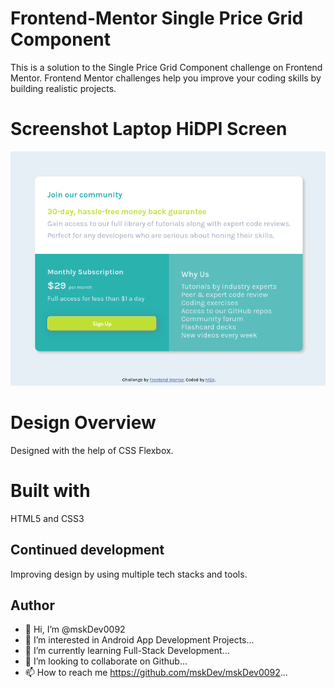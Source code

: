 # Frontend-Mentor Single Price Grid Component

This is a solution to the Single Price Grid Component challenge on Frontend Mentor. Frontend Mentor challenges help you improve your coding skills by building realistic projects.

# Screenshot Laptop HiDPI Screen

![image](https://github.com/mskDev0092/Frontend-Mentor-Single-Price-Grid-Component/blob/main/Screenshot%202022-11-12%20at%2020-33-57%20Frontend%20Mentor%20Single%20Price%20Grid%20Component.png)

# Design Overview

Designed with the help of CSS Flexbox.
 
# Built with

HTML5 and CSS3

## Continued development

Improving design by using multiple tech stacks and tools.

## Author

- 👋 Hi, I’m @mskDev0092
- 👀 I’m interested in Android App Development Projects...
- 🌱 I’m currently learning Full-Stack Development...
- 💞️ I’m looking to collaborate on Github...
- 📫 How to reach me https://github.com/mskDev/mskDev0092...

